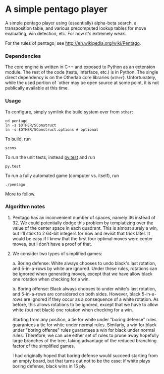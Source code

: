 A simple pentago player
=======================

A simple pentago player using (essentially) alpha-beta search, a transposition
table, and various precomputed lookup tables for move evaluating, win detection,
etc.  For now it's extremely weak.

For the rules of pentago, see http://en.wikipedia.org/wiki/Pentago.

### Dependencies

The core engine is written in C++ and exposed to Python as an extension module.
The rest of the code (tests, interface, etc.) is in Python.  The single direct
dependency is on the Otherlab core libraries (`other`).  Unfortunately, while the
used portion of `other may be open source at some point, it is not publically
available at this time.

### Usage

To configure, simply symlink the build system over from `other`:

    cd pentago
    ln -s $OTHER/SConstruct
    ln -s $OTHER/SConstruct.options # optional

To build, run

    scons

To run the unit tests, instead [py.test](http://pytest.org) and run

    py.test

To run a fully automated game (computer vs. itself), run

    ./pentago

More to follow.

### Algorithm notes

1. Pentago has an inconvenient number of spaces, namely 36 instead
   of 32.  We could potentially dodge this problem by templatizing
   over the value of the center space in each quadrant.  This is
   almost surely a win, but I'll stick to 2 64-bit integers for now
   and revisit that trick later.  It would be easy if I knew that
   the first four optimal moves were center moves, but I don't have
   a proof of that.

2. We consider two types of simplified games:

   a. Boring defense: White always chooses to undo black's last rotation,
      and 5-in-a-rows by white are ignored.  Under these rules, rotations
      can be ignored when generating moves, except that we have allow black
      one rotation when checking for a win.

   b. Boring offense: Black always chooses to under white's last rotation,
      and 5-in-a-rows are considered on both sides.  However, black 5-in-a-rows
      are ignored if they occur as a consequence of a white rotation.  As before,
      this allows rotations to be ignored, except that we have to allow white
      (but not black) one rotation when checking for a win.

   Starting from any position, a tie for white under "boring defense" rules
   guarantees a tie for white under normal rules.  Similarly, a win for black
   under "boring offense" rules guarantees a win for black under normal rules.
   Therefore, we can use either set of rules to prune away hopefully large
   branches of the tree, taking advantage of the reduced branching factor
   of the simplified games.

   I had originally hoped that boring defense would succeed starting from an
   empty board, but that turns out not to be the case: if white plays boring
   defense, black wins in 15 ply.
